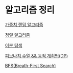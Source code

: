 # 알고리즘 정리


[가중치 랜덤 알고리즘](https://github.com/russell-seo/Algorithm/blob/main/random.md)

[정렬 알고리즘](https://github.com/russell-seo/Algorithm/blob/main/chapter/Sort.md)

[이분 탐색](https://github.com/russell-seo/Algorithm/blob/main/chapter/%EC%9D%B4%EB%B6%84%ED%83%90%EC%83%89.md)

[피보나치 수열 && 동적 계획법(DP)](https://github.com/russell-seo/Algorithm/blob/main/chapter/%ED%94%BC%EB%B3%B4%EB%82%98%EC%B9%98&DP.md)

[BFS(Breath-First Search)]()
